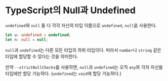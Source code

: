 # TypeScript의 Null과 Undefined

`undefined`와 `null` 둘 다 각각 자신의 타입 이름으로 `undefined`, `null`을 사용한다.

~~~typescript
let u: undefined = undefined;
let n: null = null;
~~~

`null`과 `undefined`는 다른 모든 타입의 하위 타입이다. 따라서 `number`나 `string` 같은 타입에 할당할 수 있다는 것을 의미한다.

만약 `--strictNullChecks`를 사용하면, `null`과 `undefined`는 오직 `any`와 각자 자신들 타입에만 할당 가능하다. (`undefined`는 `void`에 할당 가능하다.)

